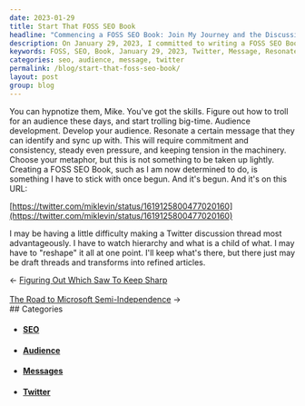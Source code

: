 ```yaml
---
date: 2023-01-29
title: Start That FOSS SEO Book
headline: "Commencing a FOSS SEO Book: Join My Journey and the Discussion!"
description: On January 29, 2023, I committed to writing a FOSS SEO Book. I'm learning how to use Twitter to best resonate my message and build an audience. I've started the project and I'm dedicated to seeing it through. Follow my journey and join the discussion!
keywords: FOSS, SEO, Book, January 29, 2023, Twitter, Message, Resonate, Audience, URL, Dedication, Consistency, Connect, Reshape, Discussion, Thread
categories: seo, audience, message, twitter
permalink: /blog/start-that-foss-seo-book/
layout: post
group: blog
---
```



You can hypnotize them, Mike. You've got the skills. Figure out how to troll
for an audience these days, and start trolling big-time. Audience development.
Develop your audience. Resonate a certain message that they can identify and
sync up with. This will require commitment and consistency, steady even
pressure, and keeping tension in the machinery. Choose your metaphor, but this
is not something to be taken up lightly. Creating a FOSS SEO Book, such as I am
now determined to do, is something I have to stick with once begun. And it's
begun. And it's on this URL:

[https://twitter.com/miklevin/status/1619125800477020160](https://twitter.com/miklevin/status/1619125800477020160)

I may be having a little difficulty making a Twitter discussion thread most
advantageously. I have to watch hierarchy and what is a child of what. I may
have to "reshape" it all at one point. I'll keep what's there, but there just
may be draft threads and transforms into refined articles.


<div class="arrow-links"><div class="post-nav-prev"><span class="arrow">&larr;&nbsp;</span><a href="/blog/figuring-out-which-saw-to-keep-sharp/">Figuring Out Which Saw To Keep Sharp</a></div> &nbsp; <div class="post-nav-next"><a href="/blog/the-road-to-microsoft-semi-independence/">The Road to Microsoft Semi-Independence</a><span class="arrow">&nbsp;&rarr;</span></div></div>
## Categories

<ul>
<li><h4><a href='/seo/'>SEO</a></h4></li>
<li><h4><a href='/audience/'>Audience</a></h4></li>
<li><h4><a href='/message/'>Messages</a></h4></li>
<li><h4><a href='/twitter/'>Twitter</a></h4></li></ul>